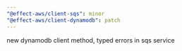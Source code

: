 ```yaml
---
"@effect-aws/client-sqs": minor
"@effect-aws/client-dynamodb": patch
---
```


new dynamodb client method, typed errors in sqs service
